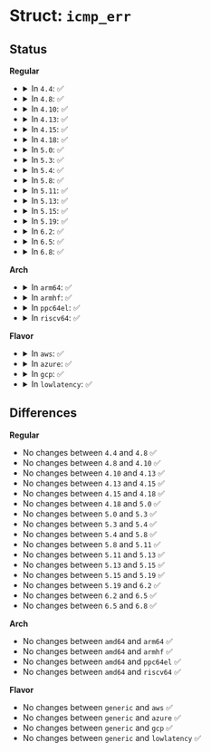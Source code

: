 # Struct: <code>icmp_err</code>

## Status
<b>Regular</b>
<ul>
<li>
<details>
<summary>In <code>4.4</code>: ✅</summary>

```c
struct icmp_err {
    int errno;
    unsigned int fatal;
};
```
</details>
</li>
<li>
<details>
<summary>In <code>4.8</code>: ✅</summary>

```c
struct icmp_err {
    int errno;
    unsigned int fatal;
};
```
</details>
</li>
<li>
<details>
<summary>In <code>4.10</code>: ✅</summary>

```c
struct icmp_err {
    int errno;
    unsigned int fatal;
};
```
</details>
</li>
<li>
<details>
<summary>In <code>4.13</code>: ✅</summary>

```c
struct icmp_err {
    int errno;
    unsigned int fatal;
};
```
</details>
</li>
<li>
<details>
<summary>In <code>4.15</code>: ✅</summary>

```c
struct icmp_err {
    int errno;
    unsigned int fatal;
};
```
</details>
</li>
<li>
<details>
<summary>In <code>4.18</code>: ✅</summary>

```c
struct icmp_err {
    int errno;
    unsigned int fatal;
};
```
</details>
</li>
<li>
<details>
<summary>In <code>5.0</code>: ✅</summary>

```c
struct icmp_err {
    int errno;
    unsigned int fatal;
};
```
</details>
</li>
<li>
<details>
<summary>In <code>5.3</code>: ✅</summary>

```c
struct icmp_err {
    int errno;
    unsigned int fatal;
};
```
</details>
</li>
<li>
<details>
<summary>In <code>5.4</code>: ✅</summary>

```c
struct icmp_err {
    int errno;
    unsigned int fatal;
};
```
</details>
</li>
<li>
<details>
<summary>In <code>5.8</code>: ✅</summary>

```c
struct icmp_err {
    int errno;
    unsigned int fatal;
};
```
</details>
</li>
<li>
<details>
<summary>In <code>5.11</code>: ✅</summary>

```c
struct icmp_err {
    int errno;
    unsigned int fatal;
};
```
</details>
</li>
<li>
<details>
<summary>In <code>5.13</code>: ✅</summary>

```c
struct icmp_err {
    int errno;
    unsigned int fatal;
};
```
</details>
</li>
<li>
<details>
<summary>In <code>5.15</code>: ✅</summary>

```c
struct icmp_err {
    int errno;
    unsigned int fatal;
};
```
</details>
</li>
<li>
<details>
<summary>In <code>5.19</code>: ✅</summary>

```c
struct icmp_err {
    int errno;
    unsigned int fatal;
};
```
</details>
</li>
<li>
<details>
<summary>In <code>6.2</code>: ✅</summary>

```c
struct icmp_err {
    int errno;
    unsigned int fatal;
};
```
</details>
</li>
<li>
<details>
<summary>In <code>6.5</code>: ✅</summary>

```c
struct icmp_err {
    int errno;
    unsigned int fatal;
};
```
</details>
</li>
<li>
<details>
<summary>In <code>6.8</code>: ✅</summary>

```c
struct icmp_err {
    int errno;
    unsigned int fatal;
};
```
</details>
</li>
</ul>
<b>Arch</b>
<ul>
<li>
<details>
<summary>In <code>arm64</code>: ✅</summary>

```c
struct icmp_err {
    int errno;
    unsigned int fatal;
};
```
</details>
</li>
<li>
<details>
<summary>In <code>armhf</code>: ✅</summary>

```c
struct icmp_err {
    int errno;
    unsigned int fatal;
};
```
</details>
</li>
<li>
<details>
<summary>In <code>ppc64el</code>: ✅</summary>

```c
struct icmp_err {
    int errno;
    unsigned int fatal;
};
```
</details>
</li>
<li>
<details>
<summary>In <code>riscv64</code>: ✅</summary>

```c
struct icmp_err {
    int errno;
    unsigned int fatal;
};
```
</details>
</li>
</ul>
<b>Flavor</b>
<ul>
<li>
<details>
<summary>In <code>aws</code>: ✅</summary>

```c
struct icmp_err {
    int errno;
    unsigned int fatal;
};
```
</details>
</li>
<li>
<details>
<summary>In <code>azure</code>: ✅</summary>

```c
struct icmp_err {
    int errno;
    unsigned int fatal;
};
```
</details>
</li>
<li>
<details>
<summary>In <code>gcp</code>: ✅</summary>

```c
struct icmp_err {
    int errno;
    unsigned int fatal;
};
```
</details>
</li>
<li>
<details>
<summary>In <code>lowlatency</code>: ✅</summary>

```c
struct icmp_err {
    int errno;
    unsigned int fatal;
};
```
</details>
</li>
</ul>

## Differences
<b>Regular</b>
<ul>
<li>
No changes between <code>4.4</code> and <code>4.8</code> ✅
</li>
<li>
No changes between <code>4.8</code> and <code>4.10</code> ✅
</li>
<li>
No changes between <code>4.10</code> and <code>4.13</code> ✅
</li>
<li>
No changes between <code>4.13</code> and <code>4.15</code> ✅
</li>
<li>
No changes between <code>4.15</code> and <code>4.18</code> ✅
</li>
<li>
No changes between <code>4.18</code> and <code>5.0</code> ✅
</li>
<li>
No changes between <code>5.0</code> and <code>5.3</code> ✅
</li>
<li>
No changes between <code>5.3</code> and <code>5.4</code> ✅
</li>
<li>
No changes between <code>5.4</code> and <code>5.8</code> ✅
</li>
<li>
No changes between <code>5.8</code> and <code>5.11</code> ✅
</li>
<li>
No changes between <code>5.11</code> and <code>5.13</code> ✅
</li>
<li>
No changes between <code>5.13</code> and <code>5.15</code> ✅
</li>
<li>
No changes between <code>5.15</code> and <code>5.19</code> ✅
</li>
<li>
No changes between <code>5.19</code> and <code>6.2</code> ✅
</li>
<li>
No changes between <code>6.2</code> and <code>6.5</code> ✅
</li>
<li>
No changes between <code>6.5</code> and <code>6.8</code> ✅
</li>
</ul>
<b>Arch</b>
<ul>
<li>
No changes between <code>amd64</code> and <code>arm64</code> ✅
</li>
<li>
No changes between <code>amd64</code> and <code>armhf</code> ✅
</li>
<li>
No changes between <code>amd64</code> and <code>ppc64el</code> ✅
</li>
<li>
No changes between <code>amd64</code> and <code>riscv64</code> ✅
</li>
</ul>
<b>Flavor</b>
<ul>
<li>
No changes between <code>generic</code> and <code>aws</code> ✅
</li>
<li>
No changes between <code>generic</code> and <code>azure</code> ✅
</li>
<li>
No changes between <code>generic</code> and <code>gcp</code> ✅
</li>
<li>
No changes between <code>generic</code> and <code>lowlatency</code> ✅
</li>
</ul>
